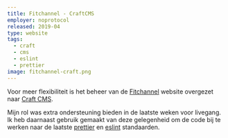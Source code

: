 ```yaml
---
title: Fitchannel - CraftCMS
employer: noprotocol
released: 2019-04
type: website
tags:
  - craft
  - cms
  - eslint
  - prettier
image: fitchannel-craft.png
---
```


Voor meer flexibiliteit is het beheer van de [Fitchannel](https://fitchannel.com/) website overgezet naar [Craft CMS](https://craftcms.com/).

Mijn rol was extra ondersteuning bieden in de laatste weken voor livegang.  
Ik heb daarnaast gebruik gemaakt van deze gelegenheid om de code bij te werken naar de laatste [prettier](https://prettier.io/) en [eslint](https://eslint.org/) standaarden.
